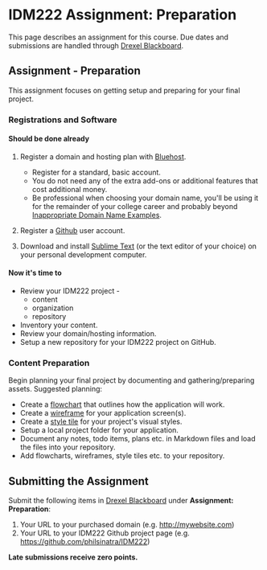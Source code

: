 # IDM222 Assignment: Preparation

This page describes an assignment for this course. Due dates and submissions are handled through [Drexel Blackboard](https://learn.dcollege.net/).

## Assignment - Preparation

This assignment focuses on getting setup and preparing for your final project.

### Registrations and Software

#### Should be done already

1. Register a domain and hosting plan with [Bluehost](https://www.bluehost.com/track/philsinatra/).
    - Register for a standard, basic account.
    - You do not need any of the extra add-ons or additional features that cost additional money.
    - Be professional when choosing your domain name, you'll be using it for the remainder of your college career and probably beyond [Inappropriate Domain Name Examples](http://www.boredpanda.com/worst-domain-names/).

1. Register a [Github](https://github.com) user account.
1. Download and install [Sublime Text](https://www.sublimetext.com/3) (or the text editor of your choice) on your personal development computer.

#### Now it's time to

- Review your IDM222 project -
  - content
  - organization
  - repository
- Inventory your content.
- Review your domain/hosting information.
- Setup a new repository for your IDM222 project on GitHub.

### Content Preparation

Begin planning your final project by documenting and gathering/preparing assets. Suggested planning:

- Create a [flowchart](http://digm.drexel.edu/crs/IDM231/cdn/instructor_materials/images/02-flowchart.png) that outlines how the application will work.
- Create a [wireframe](https://webdesign.tutsplus.com/articles/a-beginners-guide-to-wireframing--webdesign-7399) for your application screen(s).
- Create a [style tile](http://styletil.es) for your project's visual styles.
- Setup a local project folder for your application.
- Document any notes, todo items, plans etc. in Markdown files and load the files into your repository.
- Add flowcharts, wireframes, style tiles etc. to your repository.

## Submitting the Assignment

Submit the following items in [Drexel Blackboard](https://learn.dcollege.net/) under **Assignment: Preparation**:

1. Your URL to your purchased domain (e.g. http://mywebsite.com)
1. Your URL to your IDM222 Github project page (e.g. https://github.com/philsinatra/IDM222)

**Late submissions receive zero points.**

